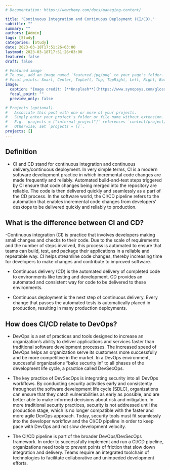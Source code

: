 ```yaml
---
# Documentation: https://wowchemy.com/docs/managing-content/

title: "Continuous Integration and Continuous Deployment (CI/CD)."
subtitle: ""
summary: ""
authors: [Admin]
tags: [Study]
categories: [Study]
date: 2023-03-18T17:51:26+03:00
lastmod: 2023-03-18T17:51:26+03:00
featured: false
draft: false

# Featured image
# To use, add an image named `featured.jpg/png` to your page's folder.
# Focal points: Smart, Center, TopLeft, Top, TopRight, Left, Right, BottomLeft, Bottom, BottomRight.
image:
  caption: "Image credit: [**Unsplash**](https://www.synopsys.com/glossary/what-is-cicd.html)"
  focal_point: ""
  preview_only: false

# Projects (optional).
#   Associate this post with one or more of your projects.
#   Simply enter your project's folder or file name without extension.
#   E.g. `projects = ["internal-project"]` references `content/project/deep-learning/index.md`.
#   Otherwise, set `projects = []`.
projects: []
---
```

## Definition

- CI and CD stand for continuous integration and continuous delivery/continuous deployment. In very simple terms, CI is a modern software development practice in which incremental code changes are made frequently and reliably. Automated build-and-test steps triggered by CI ensure that code changes being merged into the repository are reliable. The code is then delivered quickly and seamlessly as a part of the CD process. In the software world, the CI/CD pipeline refers to the automation that enables incremental code changes from developers’ desktops to be delivered quickly and reliably to production.

## What is the difference between CI and CD? 

-Continuous integration (CI) is practice that involves developers making small changes and checks to their code. Due to the scale of requirements and the number of steps involved, this process is automated to ensure that teams can build, test, and package their applications in a reliable and repeatable way. CI helps streamline code changes, thereby increasing time for developers to make changes and contribute to improved software.

- Continuous delivery (CD) is the automated delivery of completed code to environments like testing and development. CD provides an automated and consistent way for code to be delivered to these environments.

- Continuous deployment is the next step of continuous delivery. Every change that passes the automated tests is automatically placed in production, resulting in many production deployments.

## How does CI/CD relate to DevOps?

- DevOps is a set of practices and tools designed to increase an organization’s ability to deliver applications and services faster than traditional software development processes. The increased speed of DevOps helps an organization serve its customers more successfully and be more competitive in the market. In a DevOps environment, successful organizations “bake security in” to all phases of the development life cycle, a practice called DevSecOps.

- The key practice of DevSecOps is integrating security into all DevOps workflows. By conducting security activities early and consistently throughout the software development life cycle (SDLC), organizations can ensure that they catch vulnerabilities as early as possible, and are better able to make informed decisions about risk and mitigation. In more traditional security practices, security is not addressed until the production stage, which is no longer compatible with the faster and more agile DevOps approach. Today, security tools must fit seamlessly into the developer workflow and the CI/CD pipeline in order to keep pace with DevOps and not slow development velocity. 

- The CI/CD pipeline is part of the broader DevOps/DevSecOps framework. In order to successfully implement and run a CI/CD pipeline, organizations need tools to prevent points of friction that slow down integration and delivery. Teams require an integrated toolchain of technologies to facilitate collaborative and unimpeded development efforts.






